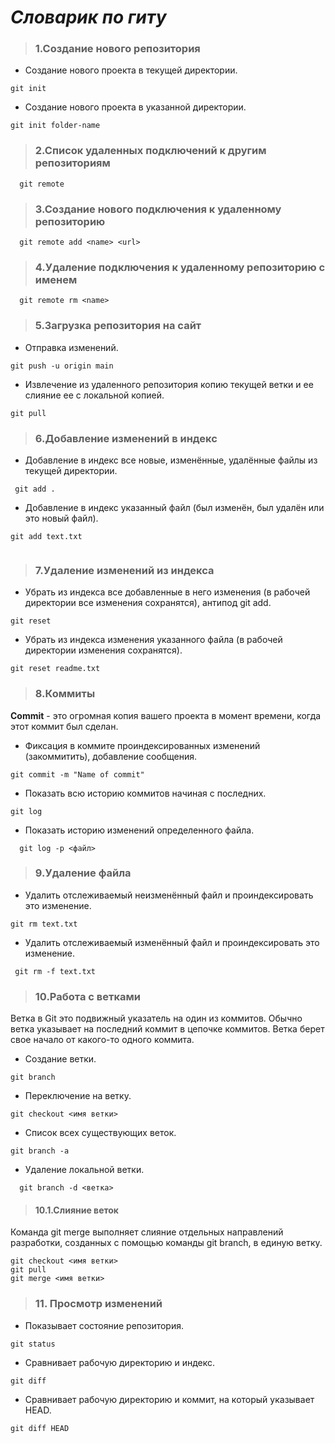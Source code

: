 # ___Словарик по гиту___

>### 1.Создание нового репозитория
- Создание нового проекта в текущей директории.
 ```
git init 
```
- Создание нового проекта в указанной директории.
```
git init folder-name 
```

>### 2.Список удаленных подключений к другим репозиториям
  ```
    git remote
  ```

> ### 3.Создание нового подключения к удаленному репозиторию
  ```
    git remote add <name> <url>
  ```

> ### 4.Удаление подключения к удаленному репозиторию с именем
  ```
    git remote rm <name>
  ```

> ### 5.Загрузка репозитория на сайт
- Отправка изменений.
 ```
 git push -u origin main
 ```
 - Извлечение из удаленного репозитория копию текущей ветки и ее слияние ее с локальной копией.
```
git pull
```

 > ### 6.Добавление изменений в индекс
- Добавление в индекс все новые, изменённые, удалённые файлы из текущей директории.
 ```git
  git add .
  ```
- Добавление в индекс указанный файл (был изменён, был удалён или это новый файл).
 ```
 git add text.txt
  
  ```
 
 > ### 7.Удаление изменений из индекса
 - Убрать из индекса все добавленные в него изменения (в рабочей директории все изменения сохранятся), антипод git add.
 ``` 
 git reset 
 ``` 
 - Убрать из индекса изменения указанного файла (в рабочей директории изменения сохранятся).
 ``` 
 git reset readme.txt
 ``` 

 > ### 8.Коммиты
 **Commit** - это огромная копия вашего проекта в момент времени, когда этот коммит был сделан.
 - Фиксация в коммите проиндексированных изменений (закоммитить), добавление сообщения.
  ``` 
 git commit -m "Name of commit"
  ```
- Показать всю историю коммитов начиная с последних.
 ```
 git log 
 ```
-  Показать историю изменений определенного файла.
```
  git log -p <файл>
  ```

  > ### 9.Удаление файла
- Удалить отслеживаемый неизменённый файл и проиндексировать это изменение.
``` 
git rm text.txt
``` 
- Удалить отслеживаемый изменённый файл и проиндексировать это изменение.
``` 
 git rm -f text.txt
 ``` 

  > ### 10.Работа с ветками
  Ветка в Git это подвижный указатель на один из коммитов. Обычно ветка указывает на последний коммит в цепочке коммитов. Ветка берет свое начало от какого-то одного коммита.
  - Создание ветки.
  ```
  git branch
  ```
  - Переключение на ветку.
  ```
  git checkout <имя ветки>
  ```
  - Список всех существующих веток.
```
git branch -a
```
- Удаление локальной ветки.
```
  git branch -d <ветка>
```

> #### 10.1.Слияние веток
Команда git merge выполняет слияние отдельных направлений разработки, созданных с помощью команды git branch, в единую ветку.
```
git checkout <имя ветки>
git pull
git merge <имя ветки>
```

  > ### 11. Просмотр изменений
  - Показывает состояние репозитория.
  ```
  git status
  ```
- Сравнивает рабочую директорию и индекс.
```
git diff
```
- Сравнивает рабочую директорию и коммит, на который указывает HEAD.
```
git diff HEAD
```